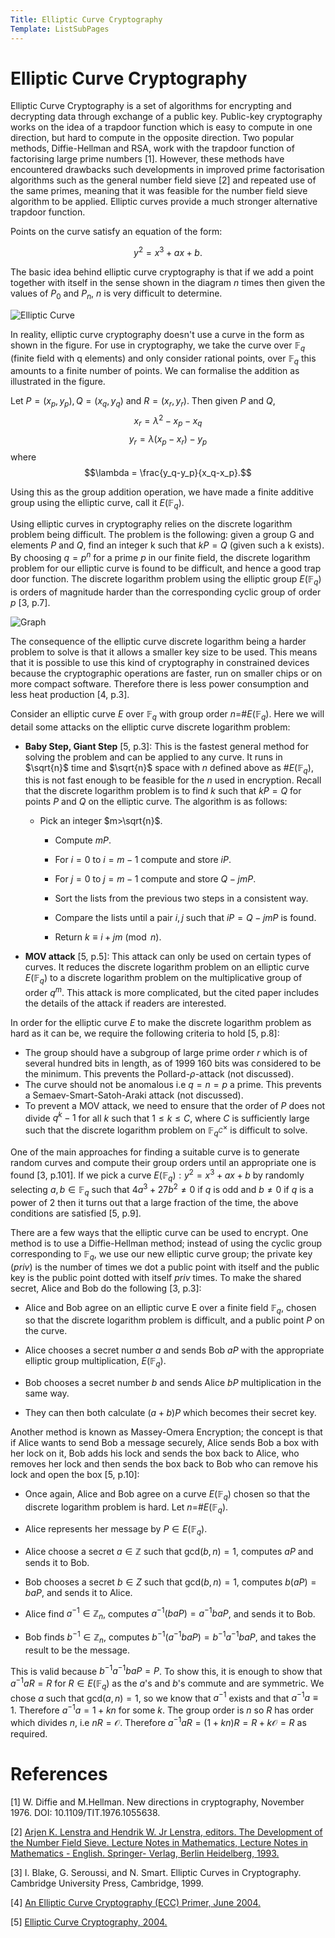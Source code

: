 ```yaml
---
Title: Elliptic Curve Cryptography
Template: ListSubPages
---
```


# Elliptic Curve Cryptography

Elliptic Curve Cryptography is a set of algorithms for encrypting and decrypting data through
exchange of a public key. Public-key cryptography works on the idea of a trapdoor function
which is easy to compute in one direction, but hard to compute in the opposite direction. Two
popular methods, Diffie-Hellman and RSA, work with the trapdoor function of factorising large
prime numbers [1]. However, these methods have encountered drawbacks such developments in
improved prime factorisation algorithms such as the general number field sieve [2] and repeated
use of the same primes, meaning that it was feasible for the number field sieve algorithm to be
applied. Elliptic curves provide a much stronger alternative trapdoor function.

Points on the curve satisfy an equation of the form:

$$y^2=x^3+ax+b.$$

The basic idea behind elliptic curve cryptography is that if we add a point together with itself in the sense shown in the diagram $n$ times then given the values of $P_0$ and $P_n$, $n$ is very difficult to determine.

![Elliptic Curve](http://cueimps.soc.srcf.net/course/media/curve1.png)

In reality, elliptic curve cryptography doesn't use a curve in the form as shown in the figure. For
use in cryptography, we take the curve over $\mathbb{F}_q$ (finite field with q elements) and only consider
rational points, over $\mathbb{F}_q$ this amounts to a finite number of points. We can formalise the addition
as illustrated in the figure.

Let $P=(x_p,y_p), Q=(x_q,y_q)$ and $R=(x_r,y_r)$. Then given $P$ and $Q$, 
$$x_r=\lambda^2-x_p-x_q$$ 
$$y_r=\lambda(x_p-x_r)-y_p$$
where
$$\lambda = \frac{y_q-y_p}{x_q-x_p}.$$

Using this as the group addition operation, we have made a finite additive group using the elliptic curve, call it $E(\mathbb{F}_q)$. 

Using elliptic curves in cryptography relies on the discrete logarithm problem being difficult. The problem is the following: given a group G and elements $P$ and $Q$, find an integer k such that $kP = Q$ (given such a k exists). By choosing $q=p^n$ for a prime $p$ in our finite field, the discrete logarithm problem for our elliptic curve is found to be difficult, and hence a good trap door function. The discrete logarithm problem using the elliptic group $E(\mathbb{F}_q)$ is orders of magnitude harder than the corresponding cyclic group of order $p$ [3, p.7].

![Graph](http://cueimps.soc.srcf.net/course/media/ellipticVsConv.jpg)

The consequence of the elliptic curve discrete logarithm being a harder problem to solve is that it allows a smaller key size to be used. This means that it is possible to use this kind of cryptography in constrained devices because the cryptographic operations are faster, run on smaller chips or on more compact software. Therefore there is less power consumption and less heat production [4, p.3].

Consider an elliptic curve $E$ over $\mathbb{F}_q$ with group order $n=$#$E(\mathbb{F}_q)$. Here we will detail some attacks on the elliptic curve discrete logarithm problem:

- **Baby Step, Giant Step** [5, p.3]: This is the fastest general method for solving the problem and can be applied to any curve. It runs in  $\sqrt{n}$ time and $\sqrt{n}$ space with $n$ defined above as #$E(\mathbb{F}_q)$, this is not fast enough to be feasible for the $n$ used in encryption. Recall that the discrete logarithm problem is to find $k$ such that $kP = Q$ for points $P$ and $Q$ on the elliptic curve. The algorithm is as follows:
  	- Pick an integer $m>\sqrt{n}$.
	
		- Compute $mP$.
		
		- For $i=0$ to $i=m-1$ compute and store $iP$.
		
		- For $j=0$ to $j=m-1$ compute and store $Q-jmP$.
		
		- Sort the lists from the previous two steps in a consistent way.
		
		- Compare the lists until a pair $i,j$ such that $iP=Q-jmP$ is found.
		
		- Return $k\equiv i+jm \pmod{n}$.
	
- **MOV attack** [5, p.5]: This attack can only be used on certain types of curves. It reduces the discrete logarithm problem on an elliptic curve $E(\mathbb{F}_q)$ to a discrete logarithm problem on the multiplicative group of order $q^m$. This attack is more complicated, but the cited paper includes the details of the attack if readers are interested. 


In order for the elliptic curve $E$ to make the discrete logarithm problem as hard as it can be, we require the following criteria to hold [5, p.8]:
- The group should have a subgroup of large prime order $r$ which is of several hundred bits in length, as of 1999 160 bits was considered to be the minimum. This prevents the Pollard-$\rho$-attack (not discussed). 
- The curve should not be anomalous i.e $q=n=p$ a prime. This prevents a Semaev-Smart-Satoh-Araki attack (not discussed).
- To prevent a MOV attack, we need to ensure that the order of $P$ does not divide $q^k-1$ for all $k$ such that $1\leq k \leq C$, where $C$ is sufficiently large such that the discrete logarithm problem on $\mathbb{F}_{q^C}^{\times}$ is difficult to solve.  



One of the main approaches for finding a suitable curve is to generate random curves and compute their group orders until an appropriate one is found [3, p.101]. If we pick a curve $E(\mathbb{F}_q):y^2=x^3+ax+b$ by randomly selecting $a,b \in \mathbb{F}_q$ such that $4a^3+27b^2 \neq 0$ if $q$ is odd and $b \neq 0$ if $q$ is a power of 2 then it turns out that a large fraction of the time, the above conditions are satisfied [5, p.9]. 

There are a few ways that the elliptic curve can be used to encrypt. One method is to use a Diffie-Hellman method; instead of using the cyclic group corresponding to $\mathbb{F}_q$, we use our new elliptic curve group; the private key ($priv$) is the number of times we dot a public point with itself and the public key is the public point dotted with itself $priv$ times. To make the shared secret, Alice and Bob do the following [3, p.3]:

- Alice and Bob agree on an elliptic curve E over a finite field $\mathbb{F}_q$, chosen so that the discrete logarithm problem is difficult, and a public point $P$ on the curve.

- Alice chooses a secret number $a$ and sends Bob $aP$ with the appropriate elliptic group multiplication, $E(\mathbb{F}_q$).

- Bob chooses a secret number $b$ and sends Alice $bP$ multiplication in the same way.

- They can then both calculate $(a+b)P$ which becomes their secret key. 


Another method is known as Massey-Omera Encryption; the concept is that if Alice wants to send Bob a message securely, Alice sends Bob a box with her lock on it, Bob adds his lock and sends the box back to Alice, who removes her lock and then sends the box back to Bob who can remove his lock and open the box [5, p.10]:

- Once again, Alice and Bob agree on a curve $E(\mathbb{F}_q)$ chosen so that the discrete logarithm problem is hard. Let $n=$#$E(\mathbb{F}_q)$.

- Alice represents her message by $P \in E(\mathbb{F}_q)$.

- Alice choose a secret $a \in \mathbb{Z}$ such that gcd$(b,n)=1$, computes $aP$ and sends it to Bob. 

- Bob chooses a secret $b \in Z$ such that gcd$(b,n)=1$, computes $b(aP)=baP$, and sends it to Alice.

- Alice find $a^{-1} \in \mathbb{Z}_n$, computes $a^{-1}(baP)=a^{-1}baP$, and sends it to Bob.

- Bob finds $b^{-1} \in \mathbb{Z}_n$, computes $b^{-1}(a^{-1}baP)=b^{-1}a^{-1}baP$, and takes the result to be the message.

This is valid because $b^{-1}a^{-1}baP=P$. To show this, it is enough to show that $a^{-1}aR=R$ for $R \in E(\mathbb{F}_q)$ as the $a$'s and $b$'s commute and are symmetric. We chose $a$ such that gcd$(a,n)=1$, so we know that $a^{-1}$ exists and that $a^{-1}a \equiv 1$. Therefore $a^{-1}a = 1 +kn$ for some $k$. The group order is $n$ so $R$ has order which divides $n$, i.e $nR=\mathcal{O}$. Therefore $a^{-1}aR=(1+kn)R=R+k\mathcal{O}=R$ as required.


# References
[1] W. Diffie and M.Hellman. New directions in cryptography, November 1976. DOI: 10.1109/TIT.1976.1055638. 

[2] [Arjen K. Lenstra and Hendrik W. Jr Lenstra, editors. The Development of the Number Field
Sieve. Lecture Notes in Mathematics, Lecture Notes in Mathematics - English. Springer-
Verlag, Berlin Heidelberg, 1993.](//www.springer.com/gb/book/9783540570134)

[3] I. Blake, G. Seroussi, and N. Smart. Elliptic Curves in Cryptography. Cambridge University
Press, Cambridge, 1999.

[4] [An Elliptic Curve Cryptography (ECC) Primer, June 2004.](https://www.certicom.com/content/dam/certicom/images/pdfs/WP-ECCprimer.pdf)

[5] [Elliptic Curve Cryptography, 2004.](https://ocw.mit.edu/courses/mathematics/18-704-seminar-in-algebra-and-number-theory-rational-points-on-elliptic-curves-fall-2004/projects/asarina.pdf)
